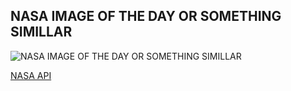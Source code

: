 ## NASA IMAGE OF THE DAY OR SOMETHING SIMILLAR

![NASA IMAGE OF THE DAY OR SOMETHING SIMILLAR](https://blogrizky.herokuapp.com/api/githubreadme)

[NASA API](https://apod.nasa.gov/apod/astropix.html)

